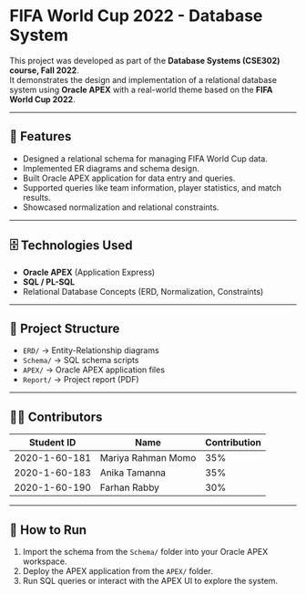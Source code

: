 # FIFA World Cup 2022 - Database System

This project was developed as part of the **Database Systems (CSE302) course, Fall 2022**.  
It demonstrates the design and implementation of a relational database system using **Oracle APEX** with a real-world theme based on the **FIFA World Cup 2022**.

---

## 📌 Features
- Designed a relational schema for managing FIFA World Cup data.
- Implemented ER diagrams and schema design.
- Built Oracle APEX application for data entry and queries.
- Supported queries like team information, player statistics, and match results.
- Showcased normalization and relational constraints.

---

## 🗄️ Technologies Used
- **Oracle APEX** (Application Express)
- **SQL / PL-SQL**
- Relational Database Concepts (ERD, Normalization, Constraints)

---

## 📂 Project Structure
- `ERD/` → Entity-Relationship diagrams
- `Schema/` → SQL schema scripts
- `APEX/` → Oracle APEX application files
- `Report/` → Project report (PDF)

---

## 👨‍💻 Contributors
| Student ID     | Name                  | Contribution |
|----------------|-----------------------|--------------|
| 2020-1-60-181 | Mariya Rahman Momo     | 35% |
| 2020-1-60-183 | Anika Tamanna          | 35% |
| 2020-1-60-190 | Farhan Rabby           | 30% |

---

## 🚀 How to Run
1. Import the schema from the `Schema/` folder into your Oracle APEX workspace.
2. Deploy the APEX application from the `APEX/` folder.
3. Run SQL queries or interact with the APEX UI to explore the system.
